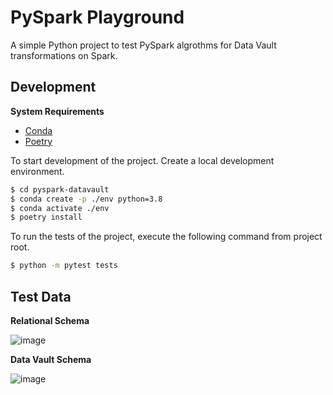 # PySpark Playground

A simple Python project to test PySpark algrothms for Data Vault transformations on Spark.

## Development

**System Requirements**

- [Conda](https://docs.conda.io/en/latest/miniconda.html)
- [Poetry](https://python-poetry.org/)

To start development of the project. Create a local development environment.

```bash
$ cd pyspark-datavault
$ conda create -p ./env python=3.8
$ conda activate ./env
$ poetry install
```

To run the tests of the project, execute the following command from project root.

```bash
$ python -m pytest tests
```

## Test Data
**Relational Schema**

![image](https://user-images.githubusercontent.com/62486916/153193425-a8337124-6ac6-441c-be21-f402025bb7af.png)

**Data Vault Schema**

![image](https://user-images.githubusercontent.com/62486916/153193456-639ae7a1-8d07-439e-aceb-679da637ed2f.png)
